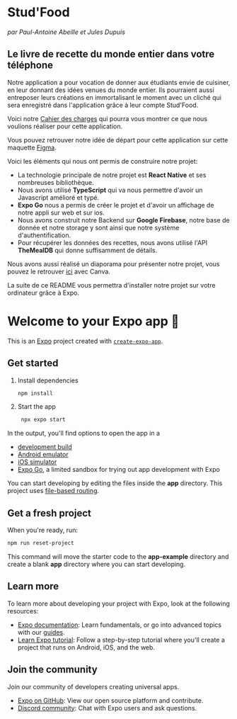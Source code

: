 # Stud'Food
*par Paul-Antoine Abeille et Jules Dupuis*

## Le livre de recette du monde entier dans votre téléphone

Notre application a pour vocation de donner aux étudiants envie de cuisiner, en leur donnant des idées venues du monde entier. Ils pourraient aussi entreposer leurs créations en immortalisant le moment avec un cliché qui sera enregistré dans l'application grâce à leur compte Stud'Food.

Voici notre [Cahier des charges](https://docs.google.com/document/d/1LMwGFHyjZGPh85efb8uhyVH5SB99finGt9Q6c9XVMIs/edit?usp=sharing) qui pourra vous montrer ce que nous voulions réaliser pour cette application.

Vous pouvez retrouver notre idée de départ pour cette application sur cette maquette [Figma](https://www.figma.com/design/oJxHh7aM1TsbIRa9OR7UGm/STUDFOOD?node-id=0-1&node-type=canvas&t=1DIG8tT3r1686QD3-0).

Voici les éléments qui nous ont permis de construire notre projet:
- La technologie principale de notre projet est **React Native** et ses nombreuses bibliothèque. 
- Nous avons utilisé **TypeScript** qui va nous permettre d'avoir un Javascript amélioré et typé. 
- **Expo Go** nous a permis de créer le projet et d'avoir un affichage de notre appli sur web et sur ios. 
- Nous avons construit notre Backend sur **Google Firebase**, notre base de donnée et notre storage y sont ainsi que notre système d'authentification. 
- Pour récupérer les données des recettes, nous avons utilisé l'API **TheMealDB** qui donne suffisamment de détails.

Nous avons aussi réalisé un diaporama pour présenter notre projet, vous pouvez le retrouver [ici](https://www.canva.com/design/DAGX3N2Irt8/6XpKGl_nZ1-hFaJBIaTDYA/view?utm_content=DAGX3N2Irt8&utm_campaign=designshare&utm_medium=link&utm_source=editor) avec Canva.

La suite de ce README vous permettra d'installer notre projet sur votre ordinateur grâce à Expo.

# Welcome to your Expo app 👋

This is an [Expo](https://expo.dev) project created with [`create-expo-app`](https://www.npmjs.com/package/create-expo-app).

## Get started

1. Install dependencies

   ```bash
   npm install
   ```

2. Start the app

   ```bash
    npx expo start
   ```

In the output, you'll find options to open the app in a

- [development build](https://docs.expo.dev/develop/development-builds/introduction/)
- [Android emulator](https://docs.expo.dev/workflow/android-studio-emulator/)
- [iOS simulator](https://docs.expo.dev/workflow/ios-simulator/)
- [Expo Go](https://expo.dev/go), a limited sandbox for trying out app development with Expo

You can start developing by editing the files inside the **app** directory. This project uses [file-based routing](https://docs.expo.dev/router/introduction).

## Get a fresh project

When you're ready, run:

```bash
npm run reset-project
```

This command will move the starter code to the **app-example** directory and create a blank **app** directory where you can start developing.

## Learn more

To learn more about developing your project with Expo, look at the following resources:

- [Expo documentation](https://docs.expo.dev/): Learn fundamentals, or go into advanced topics with our [guides](https://docs.expo.dev/guides).
- [Learn Expo tutorial](https://docs.expo.dev/tutorial/introduction/): Follow a step-by-step tutorial where you'll create a project that runs on Android, iOS, and the web.

## Join the community

Join our community of developers creating universal apps.

- [Expo on GitHub](https://github.com/expo/expo): View our open source platform and contribute.
- [Discord community](https://chat.expo.dev): Chat with Expo users and ask questions.
